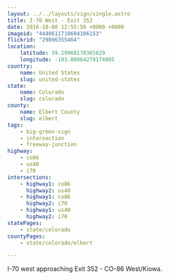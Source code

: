 ```yaml
---
layout: ../../layouts/sign/single.astro
title: I-70 West - Exit 352
date: 2016-10-08 12:55:50 +0000 +0000
imageid: "4440611710694106153"
flickrid: "29896355464"
location:
    latitude: 39.29960178365829
    longitude: -103.80964279174805
country:
    name: United States
    slug: united-states
state:
    name: Colorado
    slug: colorado
county:
    name: Elbert County
    slug: elbert
tags:
    - big-green-sign
    - intersection
    - freeway-junction
highway:
    - co86
    - us40
    - i70
intersections:
    - highway1: co86
      highway2: us40
    - highway1: co86
      highway2: i70
    - highway1: us40
      highway2: i70
statePages:
    - state/colorado
countyPages:
    - state/colorado/elbert

---
```

I-70 west approaching Exit 352 - CO-86 West/Kiowa.